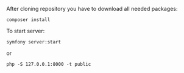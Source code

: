 After cloning repository you have to download all needed packages:


`composer install`


To start server:


`symfony server:start`

or

`php -S 127.0.0.1:8000 -t public`

